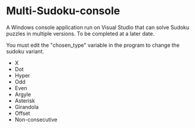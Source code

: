 # Multi-Sudoku-console
A Windows console application run on Visual Studio that can solve Sudoku puzzles in multiple versions. To be completed at a later date.

You must edit the "chosen_type" variable in the program to change the sudoku variant.

- X
- Dot
- Hyper
- Odd
- Even
- Argyle
- Asterisk
- Girandola
- Offset
- Non-consecutive
